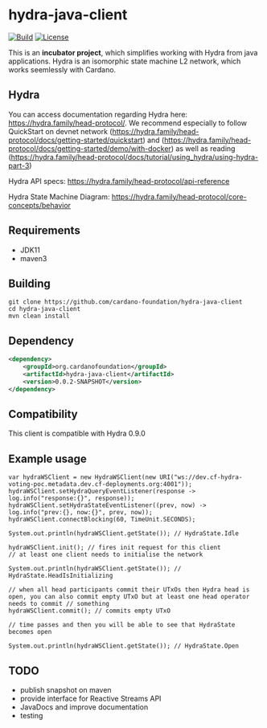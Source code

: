 # hydra-java-client

[![Build](https://github.com/cardano-foundation/hydra-java-client/actions/workflows/maven-build.yml/badge.svg)](https://github.com/cardano-foundation/hydra-java-client/actions/workflows/maven-build.yml)
[![License](https://img.shields.io:/github/license/cardano-foundation/hydra-java-client?label=license)](https://github.com/cardano-foundation/hydra-java-client/blob/master/LICENSE)

This is an **incubator project**, which simplifies working with Hydra from java applications. Hydra is an isomorphic state machine L2 network, which works seemlessly with Cardano.

## Hydra
You can access documentation regarding Hydra here: https://hydra.family/head-protocol/. We recommend especially to follow QuickStart on devnet network (https://hydra.family/head-protocol/docs/getting-started/quickstart) and (https://hydra.family/head-protocol/docs/getting-started/demo/with-docker) as well as reading (https://hydra.family/head-protocol/docs/tutorial/using_hydra/using-hydra-part-3)

Hydra API specs: https://hydra.family/head-protocol/api-reference

Hydra State Machine Diagram: https://hydra.family/head-protocol/core-concepts/behavior

## Requirements
- JDK11
- maven3

## Building
```
git clone https://github.com/cardano-foundation/hydra-java-client
cd hydra-java-client
mvn clean install
```

## Dependency
```xml
<dependency>
    <groupId>org.cardanofoundation</groupId>
    <artifactId>hydra-java-client</artifactId>
    <version>0.0.2-SNAPSHOT</version>
</dependency>
```

## Compatibility
This client is compatible with Hydra 0.9.0

## Example usage

```
var hydraWSClient = new HydraWSClient(new URI("ws://dev.cf-hydra-voting-poc.metadata.dev.cf-deployments.org:4001"));
hydraWSClient.setHydraQueryEventListener(response -> log.info("response:{}", response));
hydraWSClient.setHydraStateEventListener((prev, now) -> log.info("prev:{}, now:{}", prev, now));
hydraWSClient.connectBlocking(60, TimeUnit.SECONDS);

System.out.println(hydraWSClient.getState()); // HydraState.Idle

hydraWSClient.init(); // fires init request for this client
// at least one client needs to initialise the network

System.out.println(hydraWSClient.getState()); // HydraState.HeadIsInitializing

// when all head participants commit their UTxOs then Hydra head is open, you can also commit empty UTxO but at least one head operator needs to commit // something
hydraWSClient.commit(); // commits empty UTxO

// time passes and then you will be able to see that HydraState becomes open

System.out.println(hydraWSClient.getState()); // HydraState.Open
```

## TODO
- publish snapshot on maven
- provide interface for Reactive Streams API
- JavaDocs and improve documentation
- testing

